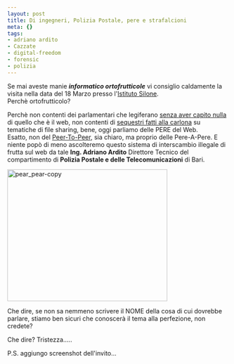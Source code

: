 ```yaml
--- 
layout: post
title: Di ingegneri, Polizia Postale, pere e strafalcioni
meta: {}
tags: 
- adriano ardito
- Cazzate
- digital-freedom
- forensic
- polizia
---
```

Se mai aveste manie **_informatico ortofrutticole_** vi consiglio caldamente la visita nella data del 18 Marzo presso l'[Istituto Silone][1].  
Perchè ortofrutticolo?  
  
Perchè non contenti dei parlamentari che legiferano [senza aver capito nulla][2] di quello che è il web, non contenti di [sequestri fatti alla carlona][3] su tematiche di file sharing, bene, oggi parliamo delle PERE del Web.  
Esatto, non del [Peer-To-Peer][4], sia chiaro, ma proprio delle Pere-A-Pere. E niente popò di meno ascolteremo questo sistema di interscambio illegale di frutta sul web da tale **Ing. Adriano Ardito** Direttore Tecnico del compartimento di **Polizia Postale e delle Telecomunicazioni** di Bari.  
  
<a href="http://www.lastknight.com/download//2009/03/pear_pear-copy.jpg"><img src="http://www.lastknight.com/download//2009/03/pear_pear-copy-364x300.jpg" alt="pear_pear-copy" title="pear_pear-copy" width="364" height="300" class="aligncenter size-medium wp-image-1381" /></a>
  
Che dire, se non sa nemmeno scrivere il NOME della cosa di cui dovrebbe parlare, stiamo ben sicuri che conoscerà il tema alla perfezione, non credete?  
  
Che dire? Tristezza.....  
  
P.S. aggiungo screenshot dell'invito...
  
[1]: http://www.istitutosilone.it/
[2]: http://www.geekissimo.com/2009/03/10/internet-corso-parlamentari/
[3]: http://www.lastknight.com/2008/10/06/thepiratebay-questo-non-e-un-sequestro/
[4]: http://en.wikipedia.org/wiki/Peer-to-peer 
